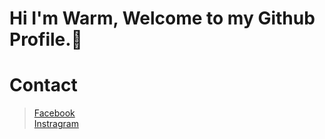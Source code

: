 # Hi I'm Warm, Welcome to my Github Profile.👋

# Contact
> [Facebook](https://www.facebook.com/wawarmm/)<br>
> [Instragram](https://www.instagram.com/wawarmm/)<br>

<!--
**Mineney/Mineney** is a ✨ _special_ ✨ repository because its `README.md` (this file) appears on your GitHub profile.

Here are some ideas to get you started:

- 🔭 I’m currently working on ...
- 🌱 I’m currently learning ...
- 👯 I’m looking to collaborate on ...
- 🤔 I’m looking for help with ...
- 💬 Ask me about ...
- 📫 How to reach me: ...
- 😄 Pronouns: ...
- ⚡ Fun fact: ...
-->
